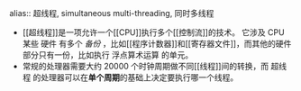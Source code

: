 alias:: 超线程, simultaneous multi-threading, 同时多线程

- [[超线程]]是一项允许一个[[CPU]]执行多个[[控制流]]的技术。
  它涉及 CPU 某些 硬件 有多个 *备份* ，比如[[程序计数器]]和[[寄存器文件]]，而其他的硬件部分只有一份，比如执行 浮点算术运算 的单元。
- 常规的处理器需要大约 20000 个时钟周期做不同[[线程]]间的转换，而 超线程 的处理器可以在**单个周期**的基础上决定要执行哪一个线程。